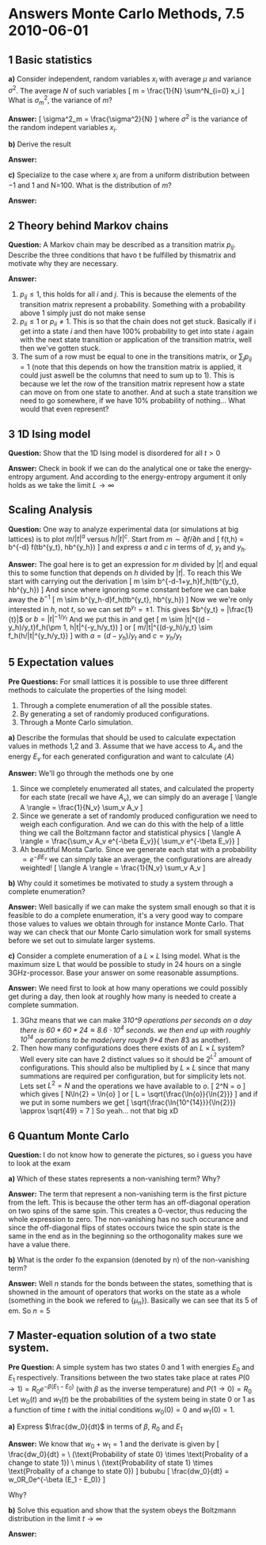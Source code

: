 # Answers Monte Carlo Methods, 7.5 2010-06-01
## 1 Basic statistics
__a)__ Consider independent, random variables $x_i$ with average $\mu$ and variance $\sigma^2$. The average $N$ of such variables
\[
 m = \frac{1}{N} \sum^N_{i=0} x_i
\]
What is $\sigma^2_m$, the variance of $m$?

__Answer:__
\[
 \sigma^2_m = \frac{\sigma^2}{N}
\]
where $\sigma^2$ is the variance of the random indepent variables $x_i$.

__b)__ Derive the result

__Answer:__

__c)__ Specialize to the case where $x_i$ are from a uniform distribution between $-1$ and $1$ and N=100. What is the distribution of $m$?

__Answer:__

## 2 Theory behind Markov chains
__Question:__ A Markov chain may be described as a transition matrix $p_{ij}$. Describe  the three conditions that havo t be fulfilled by thismatrix and motivate why they are necessary.

__Answer:__
1. $p_{ij} \leq 1$, this holds for all $i$ and $j$. This is because the elements of the transition matrix represent a probability. Something with a probability above 1 simply just do not make sense
2. $p_{ii} \le 1$ or $p_{ii} \neq 1$. This is so that the chain does not get stuck. Basically if i get into a state $i$ and then have 100% probability to get into state $i$ again with the next state transition or application of the transition matrix, well then we've gotten stuck.
3. The sum of a row must be equal to one in the transitions matrix, or $\sum_j p_{ij} = 1$ (note that this depends on how the transition matrix is applied, it could just aswell be the columns that need to sum up to 1). This is because we let the row of the transition matrix represent how a state can move on from one state to another. And at such a state transition we need to go somewhere, if we have 10% probability of nothing... What would that even represent?

## 3 1D Ising model
__Question:__ Show that the 1D Ising model is disordered for all $t \gt 0$

__Answer:__ Check in book if we can do the analytical one or take the energy-entropy argument. And according to  the energy-entropy argument it only holds as we take the limit $L \to \infty$

## Scaling Analysis
__Question:__ One way to analyze experimental data (or simulations at big lattices) is to plot $m/|t|^a$ versus $h/|t|^c$. Start from $m \sim \partial f / \partial h$ and
\[
f(t,h) = b^{-d} f(tb^{y_t}, hb^{y_h})
\]
and express $a$ and $c$ in terms of $d$, $y_t$ and $y_h$.

__Answer:__ The goal here is to  get an expression for $m$ divided by $|t|$ and equal this to some function that depends on $h$ divided by $|t|$. To reach this We start with carrying out the derivation
\[
 m \sim b^{-d-1+y_h}f_h(tb^{y_t}, hb^{y_h})
\]
And since where ignoring some constant before we can bake away the $b^{-1}$
\[
 m \sim b^{y_h-d}f_h(tb^{y_t}, hb^{y_h})
\]
Now we we're only interested in $h$, not $t$, so we can set $tb^{y_t} = \pm 1$. This gives $b^{y_t} = |\frac{1}{t}|$ or $b = |t|^{-1/y_t}$ And we put this in and get
\[
 m \sim |t|^{(d - y_h)/y_t}f_h(\pm 1, h|t|^{-y_h/y_t})
\]
or
\[
 m/|t|^{(d-y_h)/y_t} \sim f_h(h/|t|^{y_h/y_t})
\]
with $a = (d-y_h)/y_t$ and $c = y_h/y_t$

## 5 Expectation values
__Pre Questions:__ For small lattices it is possible to use three different methods to calculate the properties of the Ising model:
1. Through a complete enumeration of all the possible states.
2. By generating a set of randomly produced configurations.
3. Through a Monte Carlo simulation.

__a)__ Describe the formulas that should be used to calculate expectation values in methods 1,2 and 3. Assume that we have access to $A_v$ and the energy $E_v$ for each generated configuration and want to calculate $\langle A \rangle$

__Answer:__  We'll go through the methods one by one
1. Since we completely enumerated all states, and calculated the property for each state (recall we have $A_v$), we can simply do an average
\[
 \langle A \rangle = \frac{1}{N_v} \sum_v A_v
\]
2. Since we generate a set of randomly produced configuration we need to weigh each configuration. And we can do this with the help of a little thing we call the Boltzmann factor and statistical physics
\[
 \langle A \rangle = \frac{\sum_v A_v e^{-\beta E_v}}{ \sum_v e^{-\beta E_v}}
\]
3. Ah beautiful Monta Carlo. Since we generate each stat with a probability $\propto e^{-\beta E_v}$ we can simply take an average, the configurations are already weighted!
\[
 \langle A \rangle = \frac{1}{N_v} \sum_v A_v
\]

__b)__ Why could it sometimes be motivated to study a system through a complete enumeration?

__Answer:__ Well basically if we can make the system small enough so that it is feasible to do a complete enumeration, it's a very good way to compare those values to values we obtain through for instance Monte Carlo. That way we can check that our Monte Carlo simulation work for small systems before we set out to simulate larger systems.

__c)__ Consider a complete enumeration of a $L \times L$ Ising model. What is the maximum size L that would be possible to study in 24 hours on a single 3GHz-processor. Base your answer on some reasonable assumptions.

__Answer:__ We need first to look at how many operations we could possibly get during a day, then look at roughly how many is needed to create a complete summation.
1. 3Ghz means that we can make 3*10^9 operations per seconds on a day there is $60*60*24 \approx 8.6 \cdot 10^4$ seconds. we then end up with roughly $10^{14}$ operations to be made(very rough 9+4 then 8*3 as another).
2. Then how many configurations does there exists of an $L \times L$ system? Well every site can have 2 distinct values so it should be $2^{L^2}$ amount of configurations. This should also be multiplied by $L\times L$ since that many summations are required per configuration, but for simplicity lets not. Lets set $L^2 =N$ and the operations we have available to $o$.
\[
2^N = o
\]
which gives
\[
N\ln{2} =  \ln{o}
\]
or
\[
 L = \sqrt{\frac{\ln{o}}{\ln{2}}}
\]
and if we put in some numbers we get
\[
\sqrt{\frac{\ln{10^{14}}}{\ln{2}}} \approx \sqrt{49} = 7
\]
So yeah... not that big xD

## 6 Quantum Monte Carlo
__Question:__ I do not know how to generate the pictures, so i guess you have to look at the exam

__a)__ Which of these states represents a non-vanishing term? Why?

__Answer:__ The term that represent a non-vanishing term is the first picture from the left. This is because the other term has an off-diagonal operation on two spins of the same spin. This creates a 0-vector, thus reducing the whole expression to zero. The non-vanishing has no such occurance and since the off-diagonal flips of states occours twice the spin state is the same in the end as in the beginning so the orthogonality makes sure we have a value there.

__b)__ What is the order fo the expansion (denoted by n) of the non-vanishing term?

__Answer:__ Well $n$ stands for the bonds between the states, something that is showned in the amount of operators that works on the state as a whole (something in the book we refered to {$\mu_n$}). Basically we can see that its 5 of em. So $n=5$

## 7 Master-equation solution of a two state system.
__Pre Question:__  A simple system has two states 0 and 1 with energies $E_0$ and $E_1$ respectively. Transitions between the two states take place at rates $P(0 \to 1) = R_0 e^{-\beta(E_1-E_0)}$ (with $\beta$ as the inverse temperature) and $P(1 \to 0 ) = R_0$ Let $w_0(t)$ and $w_1(t)$ be the probabilities of the system being in state 0 or 1 as a function of time $t$ with the initial conditions $w_0(0)=0$ and $w_1(0) = 1$.

__a)__ Express $\frac{dw_0}{dt}$ in terms of $\beta$, $R_0$ and $E_1$

__Answer:__ We know that $w_0 + w_1 = 1$ and the derivate is given by
\[
\frac{dw_0}{dt} = \\
(\text{Probability of state 0} \times \text{Probality of a change to state 1}) \\
minus \\
(\text{Probability of state 1} \times \text{Probality of a change to state 0})
\]
bububu
\[
\frac{dw_0}{dt} = w_0R_0e^{-\beta (E_1 - E_0)}
\]

Why?



__b)__ Solve this equation and show that the system obeys the Boltzmann distribution in the limit $t \to \infty$

__Answer:__
